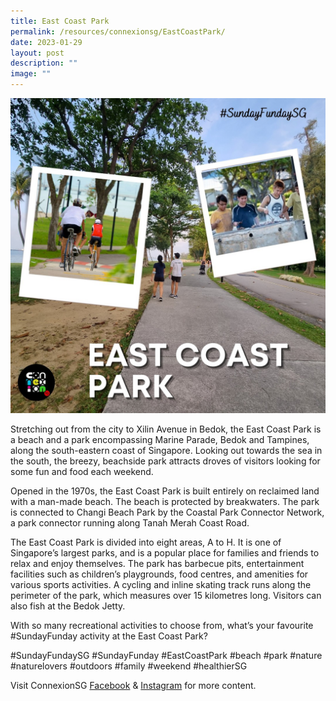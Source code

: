 ```yaml
---
title: East Coast Park
permalink: /resources/connexionsg/EastCoastPark/
date: 2023-01-29
layout: post
description: ""
image: ""
---
```

![](/images/connexionsg/2023/327665117_3451182781871989_3616515974721337929_n.jpg)

Stretching out from the city to Xilin Avenue in Bedok, the East Coast Park is a beach and a park encompassing Marine Parade, Bedok and Tampines, along the south-eastern coast of Singapore. Looking out towards the sea in the south, the breezy, beachside park attracts droves of visitors looking for some fun and food each weekend.

Opened in the 1970s, the East Coast Park is built entirely on reclaimed land with a man-made beach. The beach is protected by breakwaters. The park is connected to Changi Beach Park by the Coastal Park Connector Network, a park connector running along Tanah Merah Coast Road.

The East Coast Park is divided into eight areas, A to H. It is one of Singapore’s largest parks, and is a popular place for families and friends to relax and enjoy themselves. The park has barbecue pits, entertainment facilities such as children’s playgrounds, food centres, and amenities for various sports activities. A cycling and inline skating track runs along the perimeter of the park, which measures over 15 kilometres long. Visitors can also fish at the Bedok Jetty.

With so many recreational activities to choose from, what’s your favourite #SundayFunday activity at the East Coast Park?

#SundayFundaySG #SundayFunday #EastCoastPark #beach #park #nature #naturelovers #outdoors #family #weekend #healthierSG

Visit ConnexionSG [Facebook](https://www.facebook.com/ConnexionSG) & [Instagram](https://www.instagram.com/connexionsg/) for more content.